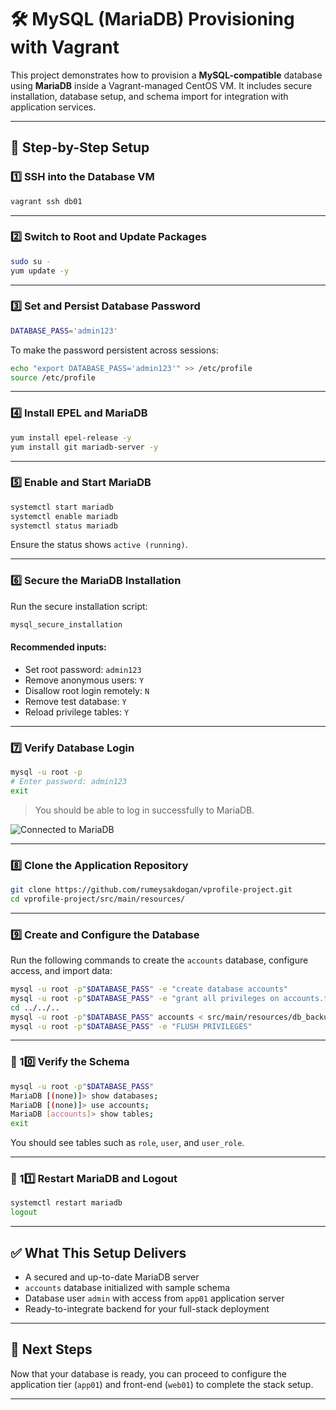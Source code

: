 
# 🛠️ MySQL (MariaDB) Provisioning with Vagrant

This project demonstrates how to provision a **MySQL-compatible** database using **MariaDB** inside a Vagrant-managed CentOS VM. It includes secure installation, database setup, and schema import for integration with application services.

---

## 🧰 Step-by-Step Setup

### 1️⃣ SSH into the Database VM

```bash
vagrant ssh db01
```
---

### 2️⃣ Switch to Root and Update Packages

```bash
sudo su -
yum update -y
```

---

### 3️⃣ Set and Persist Database Password

```bash
DATABASE_PASS='admin123'
```

To make the password persistent across sessions:

```bash
echo "export DATABASE_PASS='admin123'" >> /etc/profile
source /etc/profile
```

---

### 4️⃣ Install EPEL and MariaDB

```bash
yum install epel-release -y
yum install git mariadb-server -y
```

---

### 5️⃣ Enable and Start MariaDB

```bash
systemctl start mariadb
systemctl enable mariadb
systemctl status mariadb
```

Ensure the status shows `active (running)`.

---

### 6️⃣ Secure the MariaDB Installation

Run the secure installation script:

```bash
mysql_secure_installation
```

#### Recommended inputs:
- Set root password: `admin123`
- Remove anonymous users: `Y`
- Disallow root login remotely: `N`
- Remove test database: `Y`
- Reload privilege tables: `Y`

---

### 7️⃣ Verify Database Login

```bash
mysql -u root -p
# Enter password: admin123
exit
```

> You should be able to log in successfully to MariaDB.

![Connected to MariaDB](images/connected-to-mariadb.png)

---

### 8️⃣ Clone the Application Repository

```bash
git clone https://github.com/rumeysakdogan/vprofile-project.git
cd vprofile-project/src/main/resources/
```

---

### 9️⃣ Create and Configure the Database

Run the following commands to create the `accounts` database, configure access, and import data:

```bash
mysql -u root -p"$DATABASE_PASS" -e "create database accounts"
mysql -u root -p"$DATABASE_PASS" -e "grant all privileges on accounts.* TO 'admin'@'app01' identified by 'admin123'"
cd ../../..
mysql -u root -p"$DATABASE_PASS" accounts < src/main/resources/db_backup.sql
mysql -u root -p"$DATABASE_PASS" -e "FLUSH PRIVILEGES"
```

---

### 🔎 10️⃣ Verify the Schema

```bash
mysql -u root -p"$DATABASE_PASS"
MariaDB [(none)]> show databases;
MariaDB [(none)]> use accounts;
MariaDB [accounts]> show tables;
exit
```

You should see tables such as `role`, `user`, and `user_role`.

---

### 🔄 11️⃣ Restart MariaDB and Logout

```bash
systemctl restart mariadb
logout
```

---

## ✅ What This Setup Delivers

- A secured and up-to-date MariaDB server
- `accounts` database initialized with sample schema
- Database user `admin` with access from `app01` application server
- Ready-to-integrate backend for your full-stack deployment

---

## 🧩 Next Steps

Now that your database is ready, you can proceed to configure the application tier (`app01`) and front-end (`web01`) to complete the stack setup.

---
